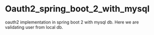 # Oauth2_spring_boot_2_with_mysql
oauth2 implementation in spring boot 2 with mysql db. Here we are validating user from local db.
